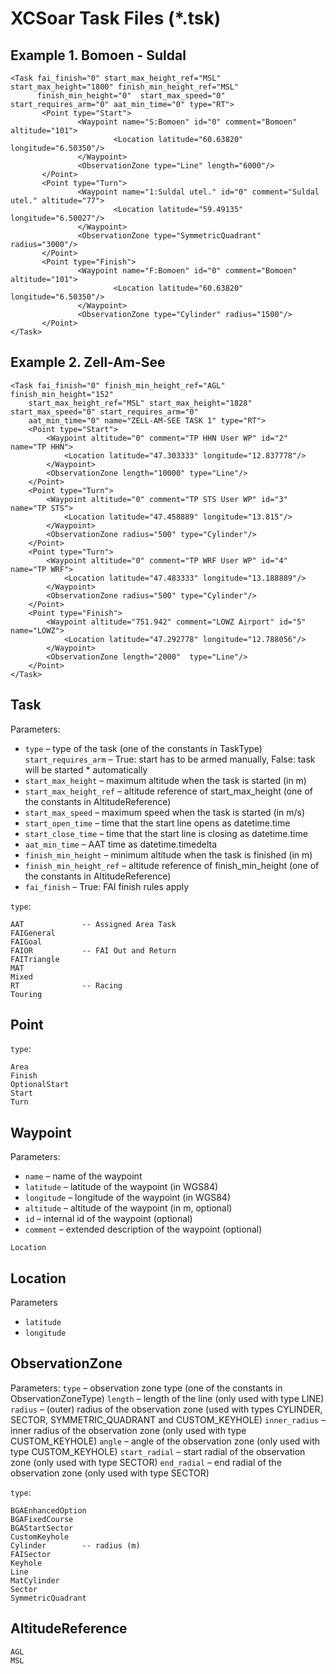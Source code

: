 # XCSoar Task Files (*.tsk)

## Example 1. Bomoen - Suldal
```
<Task fai_finish="0" start_max_height_ref="MSL" start_max_height="1800" finish_min_height_ref="MSL"
      finish_min_height="0"  start_max_speed="0" start_requires_arm="0" aat_min_time="0" type="RT">
       <Point type="Start">
               <Waypoint name="S:Bomoen" id="0" comment="Bomoen" altitude="101">
                       <Location latitude="60.63820" longitude="6.50350"/>
               </Waypoint>
               <ObservationZone type="Line" length="6000"/>
       </Point>
       <Point type="Turn">
               <Waypoint name="1:Suldal utel." id="0" comment="Suldal utel." altitude="77">
                       <Location latitude="59.49135" longitude="6.50027"/>
               </Waypoint>
               <ObservationZone type="SymmetricQuadrant" radius="3000"/>
       </Point>
       <Point type="Finish">
               <Waypoint name="F:Bomoen" id="0" comment="Bomoen" altitude="101">
                       <Location latitude="60.63820" longitude="6.50350"/>
               </Waypoint>
               <ObservationZone type="Cylinder" radius="1500"/>
       </Point>
</Task>
```

## Example 2. Zell-Am-See
```
<Task fai_finish="0" finish_min_height_ref="AGL" finish_min_height="152"
    start_max_height_ref="MSL" start_max_height="1828" start_max_speed="0" start_requires_arm="0"
    aat_min_time="0" name="ZELL-AM-SEE TASK 1" type="RT">
    <Point type="Start">
        <Waypoint altitude="0" comment="TP HHN User WP" id="2" name="TP HHN">
            <Location latitude="47.303333" longitude="12.837778"/>
        </Waypoint>
        <ObservationZone length="10000" type="Line"/>
    </Point>
    <Point type="Turn">
        <Waypoint altitude="0" comment="TP STS User WP" id="3" name="TP STS">
            <Location latitude="47.458889" longitude="13.815"/>
        </Waypoint>
        <ObservationZone radius="500" type="Cylinder"/>
    </Point>
    <Point type="Turn">
        <Waypoint altitude="0" comment="TP WRF User WP" id="4" name="TP WRF">
            <Location latitude="47.483333" longitude="13.188889"/>
        </Waypoint>
        <ObservationZone radius="500" type="Cylinder"/>
    </Point>
    <Point type="Finish">
        <Waypoint altitude="751.942" comment="LOWZ Airport" id="5" name="LOWZ">
            <Location latitude="47.292778" longitude="12.788056"/>
        </Waypoint>
        <ObservationZone length="2000"  type="Line"/>
    </Point>
</Task>
```

## Task

Parameters:
* `type` – type of the task (one of the constants in TaskType)
`start_requires_arm` – True: start has to be armed manually, False: task will be started * automatically
* `start_max_height` – maximum altitude when the task is started (in m)
* `start_max_height_ref` – altitude reference of start_max_height (one of the constants in AltitudeReference)
* `start_max_speed` – maximum speed when the task is started (in m/s)
* `start_open_time` – time that the start line opens as datetime.time
* `start_close_time` – time that the start line is closing as datetime.time
* `aat_min_time` – AAT time as datetime.timedelta
* `finish_min_height` – minimum altitude when the task is finished (in m)
* `finish_min_height_ref` – altitude reference of finish_min_height (one of the constants in AltitudeReference)
* `fai_finish` – True: FAI finish rules apply

`type`:
```
AAT             -- Assigned Area Task
FAIGeneral
FAIGoal
FAIOR           -- FAI Out and Return
FAITriangle
MAT
Mixed
RT              -- Racing
Touring
```

## Point

`type`:
```
Area
Finish
OptionalStart
Start
Turn
```

## Waypoint
Parameters:
* `name` – name of the waypoint
* `latitude` – latitude of the waypoint (in WGS84)
* `longitude` – longitude of the waypoint (in WGS84)
* `altitude` – altitude of the waypoint (in m, optional)
* `id` – internal id of the waypoint (optional)
* `comment` – extended description of the waypoint (optional)

`Location`

## Location
Parameters
* `latitude`
* `longitude`

## ObservationZone
Parameters:
`type` – observation zone type (one of the constants in ObservationZoneType)
`length` – length of the line (only used with type LINE)
`radius` – (outer) radius of the observation zone (used with types CYLINDER, SECTOR, SYMMETRIC_QUADRANT and CUSTOM_KEYHOLE)
`inner_radius` – inner radius of the observation zone (only used with type CUSTOM_KEYHOLE)
`angle` – angle of the observation zone (only used with type CUSTOM_KEYHOLE)
`start_radial` – start radial of the observation zone (only used with type SECTOR)
`end_radial` – end radial of the observation zone (only used with type SECTOR)

`type`:
```
BGAEnhancedOption
BGAFixedCourse
BGAStartSector
CustomKeyhole
Cylinder        -- radius (m)
FAISector
Keyhole
Line
MatCylinder
Sector
SymmetricQuadrant
```

## AltitudeReference

```
AGL
MSL
```
